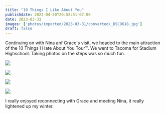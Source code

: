 ```yaml
---
title: "10 Things I Like About You"
publishdate: 2023-04-20T20:52:51-07:00
date: 2023-03-31
images: ['photos/imported/2023-03-31/converted/_DSC9618.jpg']
draft: false
---
```


Continuing on with Nina anf Grace's visit, we headed to the main attraction of the 10 Things I Hate About You Tour&trade;.  We went to Tacoma for Stadium Highschool.  Taking photos on the steps was so much fun.

![](../photos/imported/2023-03-31/converted/_DSC9618.jpg)

![](../photos/imported/2023-03-31/converted/_DSC9623.jpg)

![](../photos/imported/2023-03-31/converted/_DSC9627.jpg)

![](../photos/imported/2023-03-31/converted/_DSC9628.jpg)

I really enjoyed reconnecting with Grace and meeting Nina, it really lightened up my winter.